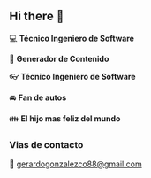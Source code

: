 ## Hi there 👋

:computer: **Técnico Ingeniero de Software**

:pencil: **Generador de Contenido**

:eyeglasses: **Técnico Ingeniero de Software**

:oncoming_automobile: **Fan de autos**

:family: **El hijo mas feliz del mundo**

### Vias de contacto
:email: [gerardogonzalezco88@gmail.com](mailto:contacto@correo.com)